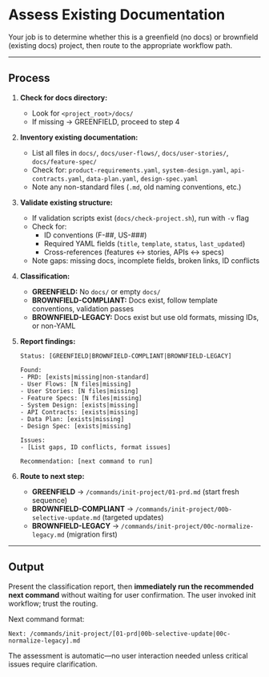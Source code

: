 # Assess Existing Documentation

Your job is to determine whether this is a greenfield (no docs) or brownfield (existing docs) project, then route to the appropriate workflow path.

---

## Process

1. **Check for docs directory:**
   - Look for `<project_root>/docs/` 
   - If missing → GREENFIELD, proceed to step 4

2. **Inventory existing documentation:**
   - List all files in `docs/`, `docs/user-flows/`, `docs/user-stories/`, `docs/feature-spec/`
   - Check for: `product-requirements.yaml`, `system-design.yaml`, `api-contracts.yaml`, `data-plan.yaml`, `design-spec.yaml`
   - Note any non-standard files (`.md`, old naming conventions, etc.)

3. **Validate existing structure:**
   - If validation scripts exist (`docs/check-project.sh`), run with `-v` flag
   - Check for:
     - ID conventions (F-##, US-###)
     - Required YAML fields (`title`, `template`, `status`, `last_updated`)
     - Cross-references (features ↔ stories, APIs ↔ specs)
   - Note gaps: missing docs, incomplete fields, broken links, ID conflicts

4. **Classification:**
   - **GREENFIELD:** No `docs/` or empty `docs/`
   - **BROWNFIELD-COMPLIANT:** Docs exist, follow template conventions, validation passes
   - **BROWNFIELD-LEGACY:** Docs exist but use old formats, missing IDs, or non-YAML

5. **Report findings:**
   ```
   Status: [GREENFIELD|BROWNFIELD-COMPLIANT|BROWNFIELD-LEGACY]
   
   Found:
   - PRD: [exists|missing|non-standard]
   - User Flows: [N files|missing]
   - User Stories: [N files|missing]
   - Feature Specs: [N files|missing]
   - System Design: [exists|missing]
   - API Contracts: [exists|missing]
   - Data Plan: [exists|missing]
   - Design Spec: [exists|missing]
   
   Issues:
   - [List gaps, ID conflicts, format issues]
   
   Recommendation: [next command to run]
   ```

6. **Route to next step:**
   - **GREENFIELD** → `/commands/init-project/01-prd.md` (start fresh sequence)
   - **BROWNFIELD-COMPLIANT** → `/commands/init-project/00b-selective-update.md` (targeted updates)
   - **BROWNFIELD-LEGACY** → `/commands/init-project/00c-normalize-legacy.md` (migration first)

---

## Output

Present the classification report, then **immediately run the recommended next command** without waiting for user confirmation. The user invoked init workflow; trust the routing.

Next command format:
```
Next: /commands/init-project/[01-prd|00b-selective-update|00c-normalize-legacy].md
```

The assessment is automatic—no user interaction needed unless critical issues require clarification.

